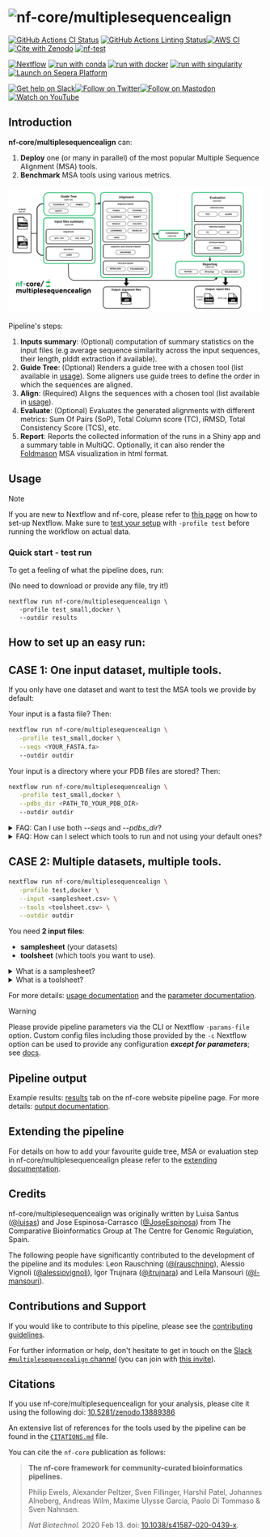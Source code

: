 <h1>
  <picture>
    <source media="(prefers-color-scheme: dark)" srcset="docs/images/nf-core-multiplesequencealign_logo_dark.png">
    <img alt="nf-core/multiplesequencealign" src="docs/images/nf-core-multiplesequencealign_logo_light.png">
  </picture>
</h1>

[![GitHub Actions CI Status](https://github.com/nf-core/multiplesequencealign/actions/workflows/ci.yml/badge.svg)](https://github.com/nf-core/multiplesequencealign/actions/workflows/ci.yml)
[![GitHub Actions Linting Status](https://github.com/nf-core/multiplesequencealign/actions/workflows/linting.yml/badge.svg)](https://github.com/nf-core/multiplesequencealign/actions/workflows/linting.yml)[![AWS CI](https://img.shields.io/badge/CI%20tests-full%20size-FF9900?labelColor=000000&logo=Amazon%20AWS)](https://nf-co.re/multiplesequencealign/results)[![Cite with Zenodo](http://img.shields.io/badge/DOI-10.5281/zenodo.13889386-1073c8?labelColor=000000)](https://doi.org/10.5281/zenodo.13889386)
[![nf-test](https://img.shields.io/badge/unit_tests-nf--test-337ab7.svg)](https://www.nf-test.com)

[![Nextflow](https://img.shields.io/badge/nextflow%20DSL2-%E2%89%A524.04.2-23aa62.svg)](https://www.nextflow.io/)
[![run with conda](http://img.shields.io/badge/run%20with-conda-3EB049?labelColor=000000&logo=anaconda)](https://docs.conda.io/en/latest/)
[![run with docker](https://img.shields.io/badge/run%20with-docker-0db7ed?labelColor=000000&logo=docker)](https://www.docker.com/)
[![run with singularity](https://img.shields.io/badge/run%20with-singularity-1d355c.svg?labelColor=000000)](https://sylabs.io/docs/)
[![Launch on Seqera Platform](https://img.shields.io/badge/Launch%20%F0%9F%9A%80-Seqera%20Platform-%234256e7)](https://cloud.seqera.io/launch?pipeline=https://github.com/nf-core/multiplesequencealign)

[![Get help on Slack](http://img.shields.io/badge/slack-nf--core%20%23multiplesequencealign-4A154B?labelColor=000000&logo=slack)](https://nfcore.slack.com/channels/multiplesequencealign)[![Follow on Twitter](http://img.shields.io/badge/twitter-%40nf__core-1DA1F2?labelColor=000000&logo=twitter)](https://twitter.com/nf_core)[![Follow on Mastodon](https://img.shields.io/badge/mastodon-nf__core-6364ff?labelColor=FFFFFF&logo=mastodon)](https://mstdn.science/@nf_core)[![Watch on YouTube](http://img.shields.io/badge/youtube-nf--core-FF0000?labelColor=000000&logo=youtube)](https://www.youtube.com/c/nf-core)

## Introduction

**nf-core/multiplesequencealign** can: 

1. **Deploy** one (or many in parallel) of the most popular Multiple Sequence Alignment (MSA) tools.
2. **Benchmark** MSA tools using various metrics. 

![Alt text](docs/images/nf-core-msa_metro_map.png?raw=true "nf-core-msa metro map")

Pipeline's steps:

1. **Inputs summary**: (Optional) computation of summary statistics on the input files (e.g average sequence similarity across the input sequences, their length, plddt extraction if available).
2. **Guide Tree**: (Optional) Renders a guide tree with a chosen tool (list available in [usage](docs/usage.md#2-guide-trees)). Some aligners use guide trees to define the order in which the sequences are aligned.
3. **Align**: (Required) Aligns the sequences with a chosen tool (list available in [usage](docs/usage.md#3-align)).
4. **Evaluate**: (Optional) Evaluates the generated alignments with different metrics: Sum Of Pairs (SoP), Total Column score (TC), iRMSD, Total Consistency Score (TCS), etc.
5. **Report**: Reports the collected information of the runs in a Shiny app and a summary table in MultiQC. Optionally, it can also render the [Foldmason](https://github.com/steineggerlab/foldmason) MSA visualization in html format.

## Usage

> [!NOTE]
> If you are new to Nextflow and nf-core, please refer to [this page](https://nf-co.re/docs/usage/installation) on how to set-up Nextflow. Make sure to [test your setup](https://nf-co.re/docs/usage/introduction#how-to-run-a-pipeline) with `-profile test` before running the workflow on actual data.

### Quick start -  test run

To get a feeling of what the pipeline does, run: 

(No need to download or provide any file, try it!)
```
nextflow run nf-core/multiplesequencealign \
   -profile test_small,docker \
   --outdir results
```

## How to set up an easy run: 


## CASE 1: One input dataset, multiple tools. 

If you only have one dataset and want to test the MSA tools we provide by default: 


Your input is a fasta file? Then:  
```bash
nextflow run nf-core/multiplesequencealign \
   -profile test_small,docker \
   --seqs <YOUR_FASTA.fa> 
   --outdir outdir
```

Your input is a directory where your PDB files are stored? Then:
```bash
nextflow run nf-core/multiplesequencealign \
   -profile test_small,docker \
   --pdbs_dir <PATH_TO_YOUR_PDB_DIR> 
   --outdir outdir
```

<details>
  <summary> FAQ: Can I use both <em>--seqs</em> and <em>--pdbs_dir</em>? </summary>
  Yes, go for it!
</details>

<details>
  <summary> FAQ: How can I select which tools to run and not using your default ones? </summary>
  Create a toolsheet and add `--tools toolsheet.csv` in the command line.
  More instructions on how to build a toolsheet under CASE 2 and <a href="https://nf-co.re/multiplesequencealign/usage">usage</a>.
</details>



## CASE 2: Multiple datasets, multiple tools. 

```bash
nextflow run nf-core/multiplesequencealign \
   -profile test,docker \
   --input <samplesheet.csv> \
   --tools <toolsheet.csv> \
   --outdir outdir
```

You need **2 input files**: 
-  **samplesheet** (your datasets)
-  **toolsheet** (which tools you want to use).

<details>
  <summary> What is a samplesheet? </summary>
  
  The sample sheet defines the **input datasets** (sequences, structures, etc.) that the pipeline will process.

  A minimal version:

  ```csv
  id,fasta
  seatoxin,seatoxin.fa
  toxin,toxin.fa
  ```

  A more complete one: 

  ```csv
  id,fasta,reference,optional_data
  seatoxin,seatoxin.fa,seatoxin-ref.fa,seatoxin_structures
  toxin,toxin.fa,toxin-ref.fa,toxin_structures
  ```

  Each row represents a set of sequences (in this case the seatoxin and toxin protein families) to be aligned and the associated (if available) reference alignments and dependency files (this can be anything from protein structure or any other information you would want to use in your favourite MSA tool).

  More details at: <a href="https://nf-co.re/multiplesequencealign/usage">usage</a>.

  > [!NOTE]
  > The only required input is the id column and either fasta or optional_data.

</details>

<details>
  <summary> What is a toolsheet? </summary>
  
  The toolsheet specifies **which combination of tools will be deployed and benchmark in the pipeline**.

  Each line defines a combination of guide tree and multiple sequence aligner to run with the respective arguments to be used.

  The only required field is `aligner`. The fields `tree`, `args_tree` and `args_aligner` are optional and can be left empty.

  A minimal version: 

  ```csv
  tree,args_tree,aligner,args_aligner
  ,,FAMSA,
  ```

  This will run the FAMSA aligner. 

  A more complex one: 
  ```csv
  tree,args_tree,aligner,args_aligner
  FAMSA, -gt upgma -medoidtree, FAMSA,
  , ,TCOFFEE,
  FAMSA,,REGRESSIVE,
  ```

  This will run, in parallel: 
  - the FAMSA guidetree with the arguments <em>-gt upgma -medoidtree</em>. This guidetree is then used as input for the FAMSA aligner. 
  - the TCOFFEE aligner
  - the FAMSA guidetree with default arguments. This guidetree is then used as input for the REGRESSIVE aligner. 

  More details at: <a href="https://nf-co.re/multiplesequencealign/usage">usage</a>.


  > [!NOTE]
  > The only required input is `aligner`.

</details>

For more details: [usage documentation](https://nf-co.re/multiplesequencealign/usage) and the [parameter documentation](https://nf-co.re/multiplesequencealign/parameters).


> [!WARNING]
> Please provide pipeline parameters via the CLI or Nextflow `-params-file` option. Custom config files including those provided by the `-c` Nextflow option can be used to provide any configuration _**except for parameters**_; see [docs](https://nf-co.re/docs/usage/getting_started/configuration#custom-configuration-files).

## Pipeline output

Example results: [results](https://nf-co.re/multiplesequencealign/results) tab on the nf-core website pipeline page.
For more details: [output documentation](https://nf-co.re/multiplesequencealign/output).

## Extending the pipeline

For details on how to add your favourite guide tree, MSA or evaluation step in nf-core/multiplesequencealign please refer to the [extending documentation](docs/extending.md).

## Credits

nf-core/multiplesequencealign was originally written by Luisa Santus ([@luisas](https://github.com/luisas)) and Jose Espinosa-Carrasco ([@JoseEspinosa](https://github.com/JoseEspinosa)) from The Comparative Bioinformatics Group at The Centre for Genomic Regulation, Spain.

The following people have significantly contributed to the development of the pipeline and its modules: Leon Rauschning ([@lrauschning](https://github.com/lrauschning)), Alessio Vignoli ([@alessiovignoli](https://github.com/alessiovignoli)), Igor Trujnara ([@itrujnara](https://github.com/itrujnara)) and Leila Mansouri ([@l-mansouri](https://github.com/l-mansouri)).

## Contributions and Support

If you would like to contribute to this pipeline, please see the [contributing guidelines](.github/CONTRIBUTING.md).

For further information or help, don't hesitate to get in touch on the [Slack `#multiplesequencealign` channel](https://nfcore.slack.com/channels/multiplesequencealign) (you can join with [this invite](https://nf-co.re/join/slack)).

## Citations

If you use nf-core/multiplesequencealign for your analysis, please cite it using the following doi: [10.5281/zenodo.13889386](https://doi.org/10.5281/zenodo.13889386)

An extensive list of references for the tools used by the pipeline can be found in the [`CITATIONS.md`](CITATIONS.md) file.

You can cite the `nf-core` publication as follows:

> **The nf-core framework for community-curated bioinformatics pipelines.**
>
> Philip Ewels, Alexander Peltzer, Sven Fillinger, Harshil Patel, Johannes Alneberg, Andreas Wilm, Maxime Ulysse Garcia, Paolo Di Tommaso & Sven Nahnsen.
>
> _Nat Biotechnol._ 2020 Feb 13. doi: [10.1038/s41587-020-0439-x](https://dx.doi.org/10.1038/s41587-020-0439-x).
